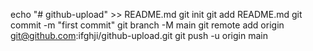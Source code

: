 echo "# github-upload" >> README.md
git init
git add README.md
git commit -m "first commit"
git branch -M main
git remote add origin git@github.com:ifghji/github-upload.git
git push -u origin main
